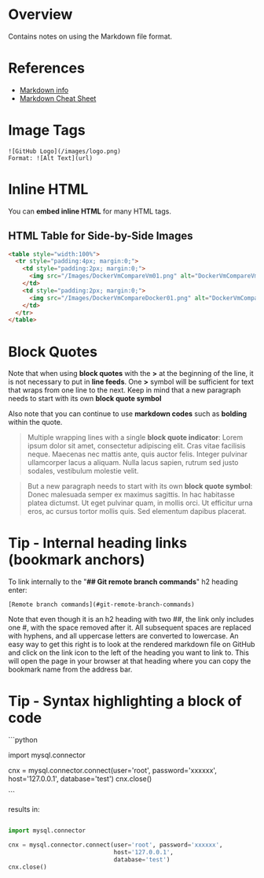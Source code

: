 # Overview

Contains notes on using the Markdown file format.

# References

* [Markdown info](https://guides.github.com/features/mastering-markdown/)
* [Markdown Cheat Sheet](https://github.com/adam-p/markdown-here/wiki/Markdown-Cheatsheet)

# Image Tags

```
![GitHub Logo](/images/logo.png)
Format: ![Alt Text](url)
```

# Inline HTML

You can **embed inline HTML** for many HTML tags.

## HTML Table for Side-by-Side Images

```html
<table style="width:100%">
  <tr style="padding:4px; margin:0;">
    <td style="padding:2px; margin:0;">
      <img src="/Images/DockerVmCompareVm01.png" alt="DockerVmCompareVm01" width="448" height="448">
    </td>
    <td style="padding:2px; margin:0;">
      <img src="/Images/DockerVmCompareDocker01.png" alt="DockerVmCompareDocker01" width="448" height="448">
    </td>
  </tr>
</table>
```

# Block Quotes

Note that when using **block quotes** with the **\>** at the beginning of the line, it is not necessary to put in **line feeds**.  One **\>** symbol will be sufficient for text that wraps from one line to the next.   Keep in mind that a new paragraph needs to start with its own **block quote symbol**

Also note that you can continue to use **markdown codes** such as **bolding** within the quote.

> Multiple wrapping lines with a single **block quote indicator**: Lorem ipsum dolor sit amet, consectetur adipiscing elit. Cras vitae facilisis neque. Maecenas nec mattis ante, quis auctor felis. Integer pulvinar ullamcorper lacus a aliquam. Nulla lacus sapien, rutrum sed justo sodales, vestibulum molestie velit. 

> But a new paragraph needs to start with its own **block quote symbol**: Donec malesuada semper ex maximus sagittis. In hac habitasse platea dictumst. Ut eget pulvinar quam, in mollis orci. Ut efficitur urna eros, ac cursus tortor mollis quis. Sed elementum dapibus placerat. 

# Tip - Internal heading links (bookmark anchors)

To link internally to the "**## Git remote branch commands**" h2 heading enter:

```
[Remote branch commands](#git-remote-branch-commands)
```

Note that even though it is an h2 heading with two ##, the link only includes one #, with the space removed after it.  All subsequent spaces are replaced with hyphens, and all uppercase letters are converted to lowercase.  An easy way to get this right is to look at the rendered markdown file on GitHub and click on the link icon to the left of the heading you want to link to.  This will open the page in your browser at that heading where you can copy the bookmark name from the address bar.

# Tip - Syntax highlighting a block of code

\`\`\`python

import mysql.connector

cnx = mysql.connector.connect(user='root', password='xxxxxx',
                              host='127.0.0.1',
                              database='test')
cnx.close()

\`\`\`

results in:

```python

import mysql.connector

cnx = mysql.connector.connect(user='root', password='xxxxxx',
                              host='127.0.0.1',
                              database='test')
cnx.close()

```
